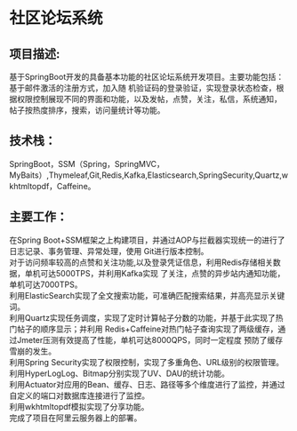 # 社区论坛系统
## 项目描述:
  基于SpringBoot开发的具备基本功能的社区论坛系统开发项目。主要功能包括：基于邮件激活的注册方式，加入随
机验证码的登录验证，实现登录状态检查，根据权限控制展现不同的界面和功能，以及发帖，点赞，关注，私信，系统通知，
帖子按热度排序，搜索，访问量统计等功能。  
## 技术栈：
SpringBoot，SSM（Spring，SpringMVC，
MyBaits）,Thymeleaf,Git,Redis,Kafka,Elasticsearch,SpringSecurity,Quartz,wkhtmltopdf，Caffeine。  
## 主要工作：  
在Spring Boot+SSM框架之上构建项目，并通过AOP与拦截器实现统一的进行了日志记录、事务管理、异常处理，使用
Git进行版本控制。  
对于访问频率较高的点赞和关注功能,以及登录凭证信息，利用Redis存储相关数据，单机可达5000TPS，并利用Kafka实现
了关注，点赞的异步站内通知功能，单机可达7000TPS。  
利用ElasticSearch实现了全文搜索功能，可准确匹配搜索结果，并高亮显示关键词。  
利用Quartz实现任务调度，实现了定时计算帖子分数的功能，并基于此实现了热门帖子的顺序显示；并利用
Redis+Caffeine对热门帖子查询实现了两级缓存，通过Jmeter压测有效提高了性能，单机可达8000QPS，同时一定程度
预防了缓存雪崩的发生。  
利用Spring Security实现了权限控制，实现了多重角色、URL级别的权限管理。  
利用HyperLogLog、Bitmap分别实现了UV、DAU的统计功能。  
利用Actuator对应用的Bean、缓存、日志、路径等多个维度进行了监控，并通过自定义的端口对数据库连接进行了监控。  
利用wkhtmltopdf模拟实现了分享功能。  
完成了项目在阿里云服务器上的部署。  
